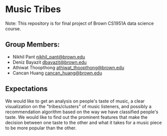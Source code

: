 # **Music Tribes**

Note: This repository is for final project of Brown CS1951A data science course. 

## **Group Members**:
* Nikhil Pant <a href="nikhil_pant@brown.edu">nikhil_pant@brown.edu</a>
* Deniz Bayazit <a href="dbayazit@brown.edu">dbayazit@brown.edu</a>
* Athiwat Thoopthong <a href="athiwat_thoopthong@brown.edu">athiwat_thoopthong@brown.edu</a>
* Cancan Huang <a href="cancan_huang@brown.edu">cancan_huang@brown.edu</a>

## **Expectations**
We would like to get an analysis on people's taste of music, a clear visualization on the "tribes/clusters" of music listeners, and possibly a recommendation algorithm based on the way we have classified people's taste. We would like to find out the prominent features that make the decision between one taste to the other and what it takes for a music piece to be more popular than the other.

